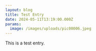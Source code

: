 ```yaml
---
layout: blog
title: Test Entry
date: 2024-05-11T13:19:00.000Z
params:
  image: /images/uploads/pic00006.jpeg
---
```


This is a test entry.
